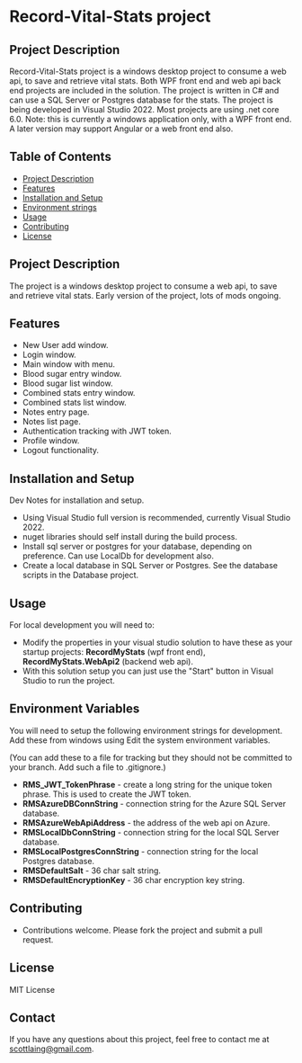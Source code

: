 
# Record-Vital-Stats project

## Project Description

Record-Vital-Stats project is a windows desktop project to consume a web api, to save and retrieve vital stats. Both WPF front end and web api back end projects are included in the solution. The project is written in C# and can use a SQL Server or Postgres database for the stats. The project is being developed in Visual Studio 2022.  Most projects are using .net core 6.0. Note: this is currently a windows application only, with a WPF front end. A later version may support Angular or a web front end also.

## Table of Contents

* [Project Description](#project-description)
* [Features](#features)
* [Installation and Setup](#installation)
* [Environment strings](#env)
* [Usage](#usage)
* [Contributing](#contributing)
* [License](#license)

## Project Description  <a name="project-description"></a>

The project is a windows desktop project to consume a web api, to save and retrieve vital stats. Early version of the project, lots of mods ongoing.  

## Features  <a name="features"></a>

* New User add window.
* Login window.
* Main window with menu.
* Blood sugar entry window.
* Blood sugar list window.
* Combined stats entry window.
* Combined stats list window.
* Notes entry page.
* Notes list page.
* Authentication tracking with JWT token.
* Profile window.
* Logout functionality.


## Installation and Setup  <a name="installation"></a>

Dev Notes for installation and setup. 

* Using Visual Studio full version is recommended, currently Visual Studio 2022.
* nuget libraries should self install during the build process.
* Install sql server or postgres for your database, depending on preference. Can use LocalDb for development also.
* Create a local database in SQL Server or Postgres.  See the database scripts in the Database project.

## Usage  <a name="usage"></a>

For local development you will need to:

* Modify the properties in your visual studio solution to have these as your startup projects: **RecordMyStats** (wpf front end), **RecordMyStats.WebApi2** (backend web api).
* With this solution setup you can just use the "Start" button in Visual Studio to run the project.


## Environment Variables  <a name="env"></a>

You will need to setup the following environment strings for development.  Add these from windows using Edit the system environment variables.  

(You can add these to a file for tracking but they should not be committed to your branch.  Add such a file to .gitignore.)

* **RMS_JWT_TokenPhrase** - create a long string for the unique token phrase.  This is used to create the JWT token.
* **RMSAzureDBConnString** - connection string for the Azure SQL Server database.
* **RMSAzureWebApiAddress** - the address of the web api on Azure.
* **RMSLocalDbConnString** - connection string for the local SQL Server database.
* **RMSLocalPostgresConnString** - connection string for the local Postgres database.
* **RMSDefaultSalt** - 36 char salt string.
* **RMSDefaultEncryptionKey** - 36 char encryption key string.

## Contributing  <a name="contributing"></a>

* Contributions welcome.  Please fork the project and submit a pull request.

## License  <a name="license"></a>

MIT License

## Contact

If you have any questions about this project, feel free to contact me at <a href="mailto:scottlaing@gmail.com">scottlaing@gmail.com</a>.
